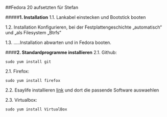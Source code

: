 ##Fedora 20 aufsetzten für Stefan

#####**1. Installation**
  1.1. Lankabel einstecken und Bootstick booten
  
  1.2. Installation Konfigurieren, bei der Festplattengeschichte „automatisch“ und „als Filesystem „Btrfs“
  
  1.3. .....Installation abwarten und in Fedora booten.

####**2. Standardprogramme installieren**
  2.1. Github:
  
    sudo yum install git
  
  2.1. Firefox:
  
    sudo yum install firefox
  
  2.2. Esaylife installieren [link](http://easylifeproject.org/) und dort die passende Software auswaehlen
  
    
  2.3. Virtualbox:
  
    sudo yum install VirtualBox
